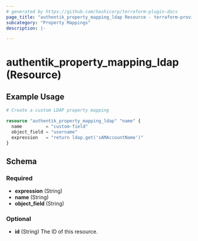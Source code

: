 ```yaml
---
# generated by https://github.com/hashicorp/terraform-plugin-docs
page_title: "authentik_property_mapping_ldap Resource - terraform-provider-authentik"
subcategory: "Property Mappings"
description: |-

---
```


# authentik_property_mapping_ldap (Resource)



## Example Usage

```terraform
# Create a custom LDAP property mapping

resource "authentik_property_mapping_ldap" "name" {
  name         = "custom-field"
  object_field = "username"
  expression   = "return ldap.get('sAMAccountName')"
}
```

<!-- schema generated by tfplugindocs -->
## Schema

### Required

- **expression** (String)
- **name** (String)
- **object_field** (String)

### Optional

- **id** (String) The ID of this resource.


